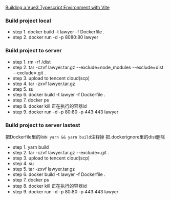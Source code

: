[Building a Vue3 Typescript Environment with Vite](https://miyauchi.dev/posts/vite-vue3-typescript/)

### Build project local

- step 1. docker build -t lawyer -f Dockerfile .
- step 2. docker run -d -p 8080:80 lawyer

### Build project to server

- step 1. rm -rf /dist
- step 2. tar -czvf lawyer.tar.gz --exclude=node_modules --exclude=dist --exclude=.git .
- step 3. upload to tencent cloud(scp)
- step 4. tar -zxvf lawyer.tar.gz
- step 5. su
- step 6. docker build -t lawyer -f Dockerfile .
- step 7. docker ps
- step 8. docker kill 正在执行的容器id
- step 9. docker run -d -p 80:80 -p 443:443 lawyer

### Build project to server lastest

把Dockerfile里的`RUN yarn && yarn build`注释掉
把.dockerignore里的dist删除

- step 1. yarn build
- step 2. tar -czvf lawyer.tar.gz --exclude=.git .
- step 3. upload to tencent cloud(scp)
- step 4. su
- step 5. tar -zxvf lawyer.tar.gz
- step 6. docker build -t lawyer -f Dockerfile .
- step 7. docker ps
- step 8. docker kill 正在执行的容器id
- step 9. docker run -d -p 80:80 -p 443:443 lawyer
